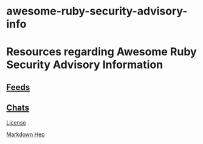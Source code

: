 # awesome-ruby-security-advisory-info

# Resources regarding Awesome Ruby Security Advisory Information

## [Feeds](Feeds)
## [Chats](Chats)

[License](MIT-LICENSE.md)

[Markdown Hep](https://docs.github.com/en/get-started/writing-on-github/getting-started-with-writing-and-formatting-on-github/basic-writing-and-formatting-syntax)